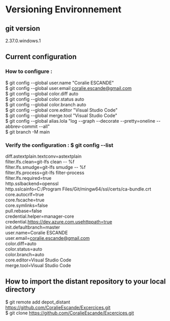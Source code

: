 # Versioning Environnement


##  git version 
2.37.0.windows.1


## Current configuration
### How to configure :
$ git config --global user.name "Coralie ESCANDE"  
$ git config --global user.email coralie.escande@gmail.com  
$ git config --global color.diff auto  
$ git config --global color.status auto  
$ git config --global color.branch auto  
$ git config --global core.editor "Visual Studio Code"  
$ git config --global merge.tool "Visual Studio Code"  
$ git config --global alias.lola "log --graph --decorate --pretty=oneline --abbrev-commit --all"  
$ git branch -M main  


### Verify the configuration : $ git config --list
diff.astextplain.textconv=astextplain  
filter.lfs.clean=git-lfs clean -- %f  
filter.lfs.smudge=git-lfs smudge -- %f  
filter.lfs.process=git-lfs filter-process  
filter.lfs.required=true  
http.sslbackend=openssl  
http.sslcainfo=C:/Program Files/Git/mingw64/ssl/certs/ca-bundle.crt  
core.autocrlf=true  
core.fscache=true  
core.symlinks=false  
pull.rebase=false  
credential.helper=manager-core  
credential.https://dev.azure.com.usehttppath=true  
init.defaultbranch=master  
user.name=Coralie ESCANDE  
user.email=coralie.escande@gmail.com  
color.diff=auto  
color.status=auto  
color.branch=auto  
core.editor=Visual Studio Code  
merge.tool=Visual Studio Code  


## How to import the distant repository to your local directory
$ git remote add depot_distant https://github.com/CoralieEscande/Excercices.git  
$ git clone https://github.com/CoralieEscande/Excercices.git  


  

